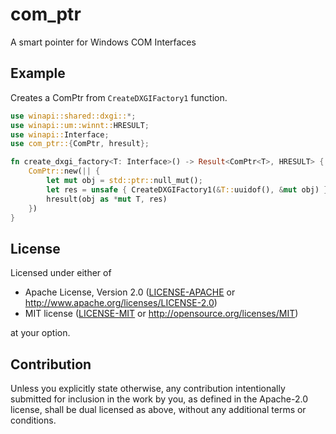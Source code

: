 # com_ptr

A smart pointer for Windows COM Interfaces

## Example
Creates a ComPtr from `CreateDXGIFactory1` function.

```rust
use winapi::shared::dxgi::*;
use winapi::um::winnt::HRESULT;
use winapi::Interface;
use com_ptr::{ComPtr, hresult};

fn create_dxgi_factory<T: Interface>() -> Result<ComPtr<T>, HRESULT> {
    ComPtr::new(|| {
        let mut obj = std::ptr::null_mut();
        let res = unsafe { CreateDXGIFactory1(&T::uuidof(), &mut obj) };
        hresult(obj as *mut T, res)
    })
}
```


## License

Licensed under either of

 * Apache License, Version 2.0
   ([LICENSE-APACHE](LICENSE-APACHE) or http://www.apache.org/licenses/LICENSE-2.0)
 * MIT license
   ([LICENSE-MIT](LICENSE-MIT) or http://opensource.org/licenses/MIT)

at your option.

## Contribution

Unless you explicitly state otherwise, any contribution intentionally submitted
for inclusion in the work by you, as defined in the Apache-2.0 license, shall be
dual licensed as above, without any additional terms or conditions.
